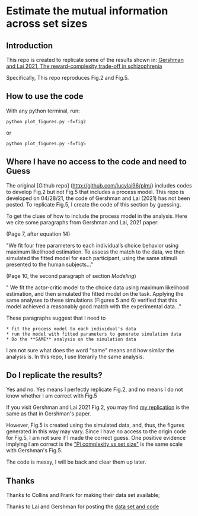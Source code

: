 # Estimate the mutual information across set sizes

## Introduction

This repo is created to replicate some of the results shown in:
[Gershman and Lai 2021, The reward-complexity trade-off in schizophrenia](https://www.biorxiv.org/content/10.1101/2020.11.16.385013v2.full.pdf)

Specifically, This repo reproduces Fig.2 and Fig.5.

## How to use the code 

With any python terminal, run:

    python plot_figures.py -f=fig2
   
or 

    python plot_figures.py -f=fig5
    
## Where I have no access to the code and need to Guess

The original [Github repo] (http://github.com/lucylai96/plm/) includes codes to develop Fig.2 but not Fig.5 that includes a process model. This repo is developed on 04/28/21, the code of Gershman and Lai (2021) has not been posted. To replicate Fig.5, I create the code of this section by guessing.

To get the clues of how to include the process model in the analysis. Here we cite some paragraphs from Gershman and Lai, 2021 paper:
    
   (Page 7, after equation 14)
    
   "We fit four free parameters to each individual’s choice behavior using maximum likelihood estimation. To assess the match to the data, we then simulated the fitted model for each
    participant, using the same stimuli presented to the human subjects..."
    
   (Page 10, the second paragraph of section *Modeling*)

   " We fit the actor-critic model to the choice data using maximum likelihood estimation, and then simulated the fitted model on the task. Applying the same analyses to these simulations (Figures
    5 and 6) verified that this model achieved a reasonably good match with the experimental data..."

These paragraphs suggest that I need to

    * fit the process model to each individual's data
    * run the model with fitted parameters to generate simulation data
    * Do the **SAME** analysis on the simulation data

I am not sure what does the word "same" means and how similar the analysis is. In this repo, I use literarily the same analysis. 
    
    
## Do I replicate the results?

Yes and no. Yes means I perfectly replicate Fig.2, and no means I do not know whether I am correct with Fig.5

If you visit Gershman and Lai 2021 Fig.2, you may find [my replication](https://github.com/fangzefunny/replicate_reward-complexity/blob/main/figures/Gershman21_fig2.png) is the same as that in Gershman's paper. 

However, Fig.5 is created using the simulated data, and, thus, the figures generated in this way may vary. Since I have no access to the origin code for Fig.5, I am not sure if I made the correct guess. One positive evidence implying I am correct is the ["Pi complexity vs set size"](https://github.com/fangzefunny/replicate_reward-complexity/blob/main/figures/Gershman21_fig5.png) is the same scale with Gershman's Fig.5. 

The code is messy, I will be back and clear them up later.

  
## Thanks

Thanks to Collins and Frank for making their data set available;

Thanks to Lai and Gershman for posting the [data set and code](http://github.com/lucylai96/plm/)


